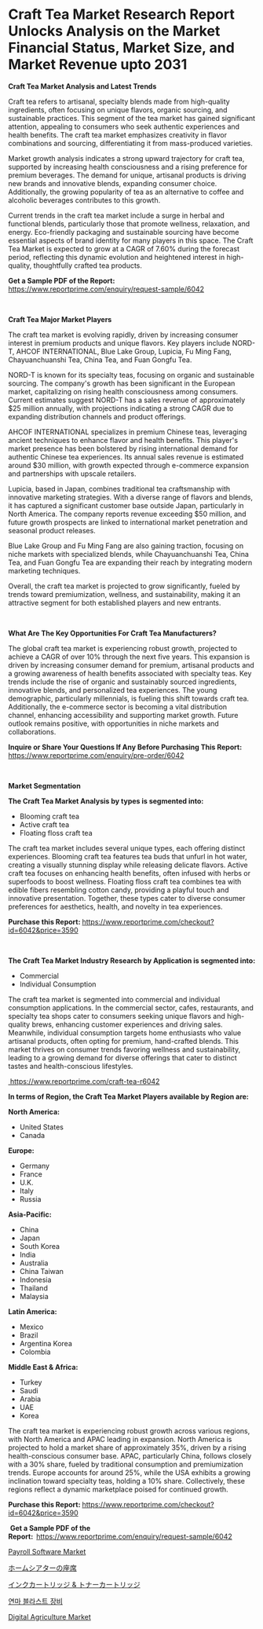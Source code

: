 <p><h1>Craft Tea Market Research Report Unlocks Analysis on the Market Financial Status, Market Size, and Market Revenue upto 2031</h1></p><p><strong>Craft Tea Market Analysis and Latest Trends</strong></p>
<p><p>Craft tea refers to artisanal, specialty blends made from high-quality ingredients, often focusing on unique flavors, organic sourcing, and sustainable practices. This segment of the tea market has gained significant attention, appealing to consumers who seek authentic experiences and health benefits. The craft tea market emphasizes creativity in flavor combinations and sourcing, differentiating it from mass-produced varieties.</p><p>Market growth analysis indicates a strong upward trajectory for craft tea, supported by increasing health consciousness and a rising preference for premium beverages. The demand for unique, artisanal products is driving new brands and innovative blends, expanding consumer choice. Additionally, the growing popularity of tea as an alternative to coffee and alcoholic beverages contributes to this growth.</p><p>Current trends in the craft tea market include a surge in herbal and functional blends, particularly those that promote wellness, relaxation, and energy. Eco-friendly packaging and sustainable sourcing have become essential aspects of brand identity for many players in this space. The Craft Tea Market is expected to grow at a CAGR of 7.60% during the forecast period, reflecting this dynamic evolution and heightened interest in high-quality, thoughtfully crafted tea products.</p></p>
<p><strong>Get a Sample PDF of the Report:&nbsp;</strong> <a href="https://www.reportprime.com/enquiry/request-sample/6042">https://www.reportprime.com/enquiry/request-sample/6042</a></p>
<p>&nbsp;</p>
<p><strong>Craft Tea Major Market Players</strong></p>
<p><p>The craft tea market is evolving rapidly, driven by increasing consumer interest in premium products and unique flavors. Key players include NORD-T, AHCOF INTERNATIONAL, Blue Lake Group, Lupicia, Fu Ming Fang, Chayuanchuanshi Tea, China Tea, and Fuan Gongfu Tea.</p><p>NORD-T is known for its specialty teas, focusing on organic and sustainable sourcing. The company's growth has been significant in the European market, capitalizing on rising health consciousness among consumers. Current estimates suggest NORD-T has a sales revenue of approximately $25 million annually, with projections indicating a strong CAGR due to expanding distribution channels and product offerings.</p><p>AHCOF INTERNATIONAL specializes in premium Chinese teas, leveraging ancient techniques to enhance flavor and health benefits. This player's market presence has been bolstered by rising international demand for authentic Chinese tea experiences. Its annual sales revenue is estimated around $30 million, with growth expected through e-commerce expansion and partnerships with upscale retailers.</p><p>Lupicia, based in Japan, combines traditional tea craftsmanship with innovative marketing strategies. With a diverse range of flavors and blends, it has captured a significant customer base outside Japan, particularly in North America. The company reports revenue exceeding $50 million, and future growth prospects are linked to international market penetration and seasonal product releases.</p><p>Blue Lake Group and Fu Ming Fang are also gaining traction, focusing on niche markets with specialized blends, while Chayuanchuanshi Tea, China Tea, and Fuan Gongfu Tea are expanding their reach by integrating modern marketing techniques.</p><p>Overall, the craft tea market is projected to grow significantly, fueled by trends toward premiumization, wellness, and sustainability, making it an attractive segment for both established players and new entrants.</p></p>
<p>&nbsp;</p>
<p><strong>What Are The Key Opportunities For Craft Tea Manufacturers?</strong></p>
<p><p>The global craft tea market is experiencing robust growth, projected to achieve a CAGR of over 10% through the next five years. This expansion is driven by increasing consumer demand for premium, artisanal products and a growing awareness of health benefits associated with specialty teas. Key trends include the rise of organic and sustainably sourced ingredients, innovative blends, and personalized tea experiences. The young demographic, particularly millennials, is fueling this shift towards craft tea. Additionally, the e-commerce sector is becoming a vital distribution channel, enhancing accessibility and supporting market growth. Future outlook remains positive, with opportunities in niche markets and collaborations.</p></p>
<p><strong>Inquire or Share Your Questions If Any Before Purchasing This Report:</strong> <a href="https://www.reportprime.com/enquiry/pre-order/6042">https://www.reportprime.com/enquiry/pre-order/6042</a></p>
<p>&nbsp;</p>
<p><strong>Market Segmentation</strong></p>
<p><strong>The Craft Tea Market Analysis by types is segmented into:</strong></p>
<p><ul><li>Blooming craft tea</li><li>Active craft tea</li><li>Floating floss craft tea</li></ul></p>
<p><p>The craft tea market includes several unique types, each offering distinct experiences. Blooming craft tea features tea buds that unfurl in hot water, creating a visually stunning display while releasing delicate flavors. Active craft tea focuses on enhancing health benefits, often infused with herbs or superfoods to boost wellness. Floating floss craft tea combines tea with edible fibers resembling cotton candy, providing a playful touch and innovative presentation. Together, these types cater to diverse consumer preferences for aesthetics, health, and novelty in tea experiences.</p></p>
<p><strong>Purchase this Report:&nbsp;</strong><a href="https://www.reportprime.com/checkout?id=6042&price=3590">https://www.reportprime.com/checkout?id=6042&price=3590</a></p>
<p>&nbsp;</p>
<p><strong>The Craft Tea Market Industry Research by Application is segmented into:</strong></p>
<p><ul><li>Commercial</li><li>Individual Consumption</li></ul></p>
<p><p>The craft tea market is segmented into commercial and individual consumption applications. In the commercial sector, cafes, restaurants, and specialty tea shops cater to consumers seeking unique flavors and high-quality brews, enhancing customer experiences and driving sales. Meanwhile, individual consumption targets home enthusiasts who value artisanal products, often opting for premium, hand-crafted blends. This market thrives on consumer trends favoring wellness and sustainability, leading to a growing demand for diverse offerings that cater to distinct tastes and health-conscious lifestyles.</p></p>
<p><a href="https://www.reportprime.com/craft-tea-r6042">&nbsp;https://www.reportprime.com/craft-tea-r6042</a></p>
<p><strong>In terms of Region, the Craft Tea Market Players available by Region are:</strong></p>
<p>
    <p> <strong> North America: </strong>
        <ul>
            <li>United States</li>
            <li>Canada</li>
        </ul>
        </p> 
    <p> <strong> Europe: </strong>
        <ul>
            <li>Germany</li>
            <li>France</li>
            <li>U.K.</li>
            <li>Italy</li>
            <li>Russia</li>
        </ul>
        </p> 
    <p> <strong> Asia-Pacific: </strong>
        <ul>
            <li>China</li>
            <li>Japan</li>
            <li>South Korea</li>
            <li>India</li>
            <li>Australia</li>
            <li>China Taiwan</li>
            <li>Indonesia</li>
            <li>Thailand</li>
            <li>Malaysia</li>
        </ul>
        </p> 
    <p> <strong> Latin America: </strong>
        <ul>
            <li>Mexico</li>
            <li>Brazil</li>
            <li>Argentina Korea</li>
            <li>Colombia</li>
        </ul>
        </p> 
    <p> <strong> Middle East & Africa: </strong>
        <ul>
            <li>Turkey</li>
            <li>Saudi</li>
            <li>Arabia</li>
            <li>UAE</li>
            <li>Korea</li>
        </ul>
    </p>
    </p>
<p><p>The craft tea market is experiencing robust growth across various regions, with North America and APAC leading in expansion. North America is projected to hold a market share of approximately 35%, driven by a rising health-conscious consumer base. APAC, particularly China, follows closely with a 30% share, fueled by traditional consumption and premiumization trends. Europe accounts for around 25%, while the USA exhibits a growing inclination toward specialty teas, holding a 10% share. Collectively, these regions reflect a dynamic marketplace poised for continued growth.</p></p>
<p><strong>Purchase this Report: </strong><a href="https://www.reportprime.com/checkout?id=6042&price=3590">https://www.reportprime.com/checkout?id=6042&price=3590</a></p>
<p>&nbsp;<strong>Get a Sample PDF of the Report:&nbsp;&nbsp;</strong><a href="https://www.reportprime.com/enquiry/request-sample/6042">https://www.reportprime.com/enquiry/request-sample/6042</a></p>
<p><strong></strong></p>
<p><p><a href="https://www.linkedin.com/pulse/global-payroll-software-market-trends-innovations-forward-looking-8lpsf?trackingId=88MovkK1S4qSqSd%2FJxc1sg%3D%3D">Payroll Software Market</a></p><p><a href="https://medium.com/@shade463/%E3%83%9B%E3%83%BC%E3%83%A0%E3%82%B7%E3%82%A2%E3%82%BF%E3%83%BC%E3%82%B7%E3%83%BC%E3%83%86%E3%82%A3%E3%83%B3%E3%82%B0%E5%B8%82%E5%A0%B4%E8%A6%8F%E6%A8%A1-%E5%B8%82%E5%A0%B4%E3%82%BB%E3%82%B0%E3%83%A1%E3%83%B3%E3%83%86%E3%83%BC%E3%82%B7%E3%83%A7%E3%83%B3-%E5%B8%82%E5%A0%B4%E5%8B%95%E5%90%91-%E6%88%90%E9%95%B7%E5%88%86%E6%9E%90%E4%BA%88%E6%B8%AC2031%E5%B9%B4%E3%81%BE%E3%81%A7-b1816f72d242">ホームシアターの座席</a></p><p><a href="https://medium.com/@shade463/%E3%82%B0%E3%83%AD%E3%83%BC%E3%83%90%E3%83%AB%E3%82%A4%E3%83%B3%E3%82%AF-%E3%83%88%E3%83%8A%E3%83%BC-%E3%82%AB%E3%83%BC%E3%83%88%E3%83%AA%E3%83%83%E3%82%B8%E7%94%A3%E6%A5%AD%E5%88%86%E6%9E%90%E3%83%AC%E3%83%9D%E3%83%BC%E3%83%88-%E3%82%A4%E3%83%B3%E3%82%AF-%E3%83%88%E3%83%8A%E3%83%BC-3790faef34a6">インクカートリッジ & トナーカートリッジ</a></p><p><a href="https://medium.com/@daniedoyle89/2024%EB%85%84%EB%B6%80%ED%84%B0-2031%EB%85%84%EA%B9%8C%EC%A7%80%EC%9D%98-%EC%9E%90-abrasive-blast-%EC%9E%A5%EB%B9%84-%EC%8B%9C%EC%9E%A5-%ED%8A%B8%EB%A0%8C%EB%93%9C-%EB%B0%8F-%EC%A7%80%EC%97%AD-%ED%86%B5%EC%B0%B0%EB%A0%A5-%EC%98%88%EC%B8%A1-f22279da4040">연마 블라스트 장비</a></p><p><a href="https://www.linkedin.com/pulse/market-leaders-laggards-global-digital-agriculture-trends-vx67f?trackingId=9n6xMOgJR%2B2HgicMTK1Slw%3D%3D">Digital Agriculture Market</a></p></p>